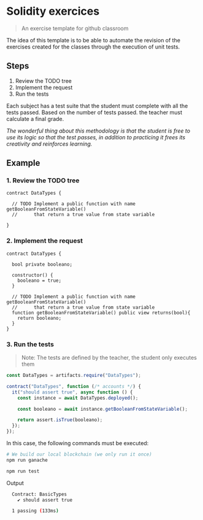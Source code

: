 # Solidity exercices
>An exercise template for github classroom

The idea of this template is to be able to automate the revision of the exercises created for the classes through the execution of unit tests.

## Steps

1. Review the TODO tree
2. Implement the request
3. Run the tests

Each subject has a test suite that the student must complete with all the tests passed. Based on the number of tests passed. the teacher must calculate a final grade.

*The wonderful thing about this methodology is that the student is free to use its logic so that the test passes, in addition to practicing it frees its creativity and reinforces learning.*

## Example

### 1.  Review the TODO tree

```solidity
contract DataTypes {

  // TODO Implement a public function with name getBooleanFromStateVariable()
  //      that return a true value from state variable

}
```

### 2. Implement the request

```solidity
contract DataTypes {

  bool private booleano;

  constructor() {
    booleano = true;
  }

  // TODO Implement a public function with name getBooleanFromStateVariable()
  //      that return a true value from state variable
  function getBooleanFromStateVariable() public view returns(bool){
    return booleano;
  }
}
```

### 3. Run the tests

> Note: The tests are defined by the teacher, the student only executes them

```js
const DataTypes = artifacts.require("DataTypes");

contract("DataTypes", function (/* accounts */) {
  it("should assert true", async function () {
    const instance = await DataTypes.deployed();

    const booleano = await instance.getBooleanFromStateVariable();

    return assert.isTrue(booleano);
  });
});

```

In this case, the following commands must be executed:

```bash
# We build our local blockchain (we only run it once)
npm run ganache

npm run test
```

Output

```bash
  Contract: BasicTypes
    ✔ should assert true

  1 passing (133ms)
```


